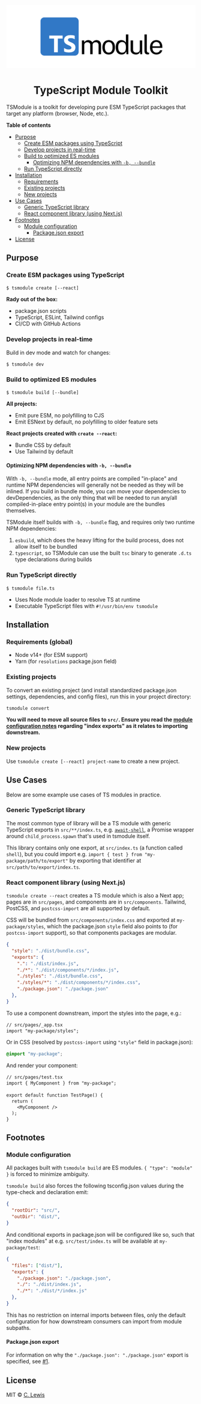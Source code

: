 <div align="center">
  <img src="tsmodule.png">
  <h1>TypeScript Module Toolkit</h1>
</div>

TSModule is a toolkit for developing pure ESM TypeScript packages that target any platform (browser, Node, etc.). 

**Table of contents**

<!-- toc -->

- [Purpose](#purpose)
  * [Create ESM packages using TypeScript](#create-esm-packages-using-typescript)
  * [Develop projects in real-time](#develop-projects-in-real-time)
  * [Build to optimized ES modules](#build-to-optimized-es-modules)
    + [Optimizing NPM dependencies with `-b, --bundle`](#optimizing-npm-dependencies-with--b---bundle)
  * [Run TypeScript directly](#run-typescript-directly)
- [Installation](#installation)
    + [Requirements](#requirements)
    + [Existing projects](#existing-projects)
    + [New projects](#new-projects)
- [Use Cases](#use-cases)
  * [Generic TypeScript library](#generic-typescript-library)
  * [React component library (using Next.js)](#react-component-library-using-nextjs)
- [Footnotes](#footnotes)
  * [Module configuration](#module-configuration)
    + [Package.json export](#packagejson-export)
- [License](#license)

<!-- tocstop -->

## Purpose

### Create ESM packages using TypeScript

```shell
$ tsmodule create [--react]
```

**Rady out of the box:**

  - package.json scripts
  - TypeScript, ESLint, Tailwind configs
  - CI/CD with GitHub Actions

### Develop projects in real-time

Build in dev mode and watch for changes:

```shell
$ tsmodule dev
```

### Build to optimized ES modules

```shell
$ tsmodule build [--bundle]
```

**All projects:**

  - Emit pure ESM, no polyfilling to CJS
  - Emit ESNext by default, no polyfilling to older feature sets

**React projects created with `create --react`:**

  - Bundle CSS by default
  - Use Tailwind by default

#### Optimizing NPM dependencies with `-b, --bundle`

With `-b, --bundle` mode, all entry points are compiled "in-place" and runtime NPM dependencies will generally not be needed as they will be inlined. If you build in bundle mode, you can move your dependencies to devDependencies, as the only thing that will be needed to run any/all compiled-in-place entry point(s) in your module are the bundles themselves.

TSModule itself builds with `-b, --bundle` flag, and requires only two runtime NPM dependencies:

1. `esbuild`, which does the heavy lifting for the build process, does not allow itself to be bundled
2. `typescript`, so TSModule can use the built `tsc` binary to generate `.d.ts` type declarations during builds

### Run TypeScript directly

```shell
$ tsmodule file.ts
```

  - Uses Node module loader to resolve TS at runtime
  - Executable TypeScript files with `#!/usr/bin/env tsmodule`

## Installation

### Requirements (global)

- Node v14+ (for ESM support)
- Yarn (for `resolutions` package.json field)

### Existing projects

To convert an existing project (and install standardized package.json settings,
dependencies, and config files), run this in your project directory:

```bash
tsmodule convert
```

**You will need to move all source files to `src/`. Ensure you read the [module
configuration notes](#module-configuration) regarding "index exports" as it
relates to importing downstream.**

### New projects

Use `tsmodule create [--react] project-name` to create a new project.

## Use Cases

Below are some example use cases of TS modules in practice.

### Generic TypeScript library

The most common type of library will be a TS module with generic TypeScript
exports in `src/**/index.ts`, e.g.
[`await-shell`](https://github.com/ctjlewis/await-shell), a Promise wrapper
around `child_process.spawn` that's used in tsmodule itself.

This library contains only one export, at `src/index.ts` (a function called
`shell`), but you could import e.g. `import { test } from "my-package/path/to/export"` by exporting that identifier at `src/path/to/export/index.ts`.

### React component library (using Next.js)

`tsmodule create --react` creates a TS module which is also a Next app; pages are in `src/pages`, and components are in `src/components`. Tailwind, PostCSS, and `postcss-import` are all supported by default.

CSS will be bundled from `src/components/index.css` and exported at `my-package/styles`, which the package.json `style` field also points to (for `postcss-import` support), so that components packages are modular.


  ```json
  {
    "style": "./dist/bundle.css",
    "exports": {
      ".": "./dist/index.js",
      "./*": "./dist/components/*/index.js",
      "./styles": "./dist/bundle.css",
      "./styles/*": "./dist/components/*/index.css",
      "./package.json": "./package.json"
    },
  }
  ```

To use a component downstream, import the styles into the page, e.g.:

```tsx
// src/pages/_app.tsx
import "my-package/styles";
```

Or in CSS (resolved by `postcss-import` using `"style"` field in package.json):

```css
@import "my-package";
```

And render your component:

```tsx
// src/pages/test.tsx
import { MyComponent } from "my-package";

export default function TestPage() {
  return (
    <MyComponent />
  );
}
```

## Footnotes

### Module configuration

All packages built with `tsmodule build` are ES modules. `{ "type": "module" }`
is forced to minimize ambiguity.

`tsmodule build` also forces the following tsconfig.json values during the
type-check and declaration emit:

```json
{
  "rootDir": "src/",
  "outDir": "dist/",
}
```

And conditional exports in package.json will be configured like so, such that
"index modules" at e.g. `src/test/index.ts` will be available at
`my-package/test`:

```json
{
  "files": ["dist/"],
  "exports": {
    "./package.json": "./package.json",
    "./": "./dist/index.js",
    "./*": "./dist/*/index.js"
  },
}
```

This has no restriction on internal imports between files, only the default
configuration for how downstream consumers can import from module subpaths.

#### Package.json export

For information on why the `"./package.json": "./package.json"` export is
specified, see [#1](https://github.com/tsmodule/tsmodule/issues/1#issuecomment-1065500448).

## License

MIT © [C. Lewis](https://ctjlewis.com)